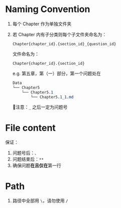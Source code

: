# Naming Convention

1. 每个 Chapter 作为单独文件夹

2. 若 Chapter 内有子分类则每个子文件夹命名为：

   `Chapter{chapter_id}.{section_id}_{question_id}`

   文件命名为：

   `Chapter{chapter_id}.{section_id}`

   e.g. 第五章，第（一）部分，第一个问题处在

   ``` css
   Data
   └── Chapter5
       └── Chapter5.1
           └── Chapter5.1_1.md
   
   ```

   

   :dart:注意：`_` 之后一定为问题号

#  File content

保证：

1. 问题号后：`、`
2. 问题结束后：`**`
3. 确保问题**在且仅在**第一行

# Path

1. 路径中全部用 `\`，请勿使用 `/`